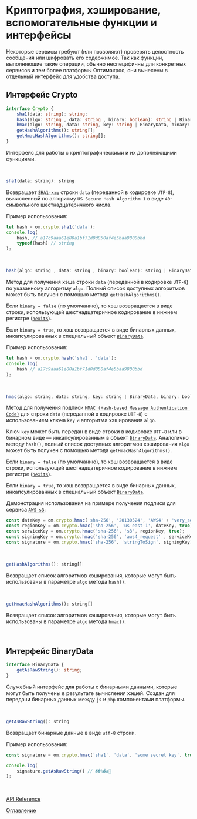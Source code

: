 # Криптография, хэширование, вспомогательные функции и интерфейсы

Некоторые сервисы требуют (или позволяют) проверять целостность сообщения или шифровать его содержимое. Так как функции, выполняющие такие операции, обычно неспецифичны для конкретных сервисов и тем более платформы Оптимакрос, они вынесены в отдельный интерфейс для удобства доступа.

## Интерфейс Crypto<a name="crypto"></a>
```ts
interface Crypto {
	sha1(data: string): string;
	hash(algo: string , data: string , binary: boolean): string | BinaryData;
	hmac(algo: string, data: string, key: string | BinaryData, binary: boolean): string | BinaryData;
	getHashAlgorithms(): string[];
	getHmacHashAlgorithms(): string[];
}
```
Интерфейс для работы с криптографическими и их дополняющими функциями.

&nbsp;

```js
sha1(data: string): string
```
Возвращает [`SHA1-хэш`](https://en.wikipedia.org/wiki/SHA-1) строки `data` (переданной в кодировке `UTF-8`), вычисленный по алгоритму `US Secure Hash Algorithm 1` в виде `40`-символьного шестнадцатеричного числа.

Пример использования:

```js
let hash = om.crypto.sha1('data');
console.log(
    hash, // a17c9aaa61e80a1bf71d0d850af4e5baa9800bbd
    typeof(hash) // string
);
```

&nbsp;

```js
hash(algo: string , data: string , binary: boolean): string | BinaryData
```
Метод для получения хэша строки `data` (переданной в кодировке `UTF-8`) по указанному алгоритму `algo`. Полный список доступных алгоритмов может быть получен с помощью метода `getHashAlgorithms()`.

Если `binary = false` (по умолчанию), то хэш возвращается в виде строки, использующей шестнадцатеричное кодирование в нижнем регистре ([`hexits`](https://en.wiktionary.org/wiki/hexit)).

Если `binary = true`, то хэш возвращается в виде бинарных данных, инкапсулированных в специальный объект [`BinaryData`](#binarydata).

Пример использования:

```js
let hash = om.crypto.hash('sha1', 'data');
console.log(
    hash // a17c9aaa61e80a1bf71d0d850af4e5baa9800bbd
);
```

&nbsp;

```js
hmac(algo: string, data: string, key: string | BinaryData, binary: boolean): string | BinaryData
```
Метод для получения подписи [`HMAC (Hash-based Message Authentication Code)`](https://ru.wikipedia.org/wiki/HMAC) для строки `data` (переданной в кодировке `UTF-8`) с использованием ключа `key` и алгоритма хэширования `algo`.

Ключ `key` может быть передан в виде строки в кодировке `UTF-8` или в бинарном виде — инкапсулированным в объект [`BinaryData`](#binarydata). Аналогично методу `hash()`, полный список доступных алгоритмов хэширования `algo` может быть получен с помощью метода `getHmacHashAlgorithms()`.

Если `binary = false` (по умолчанию), то хэш возвращается в виде строки, использующей шестнадцатеричное кодирование в нижнем регистре ([`hexits`](https://en.wiktionary.org/wiki/hexit)).

Если `binary = true`, то хэш возвращается в виде бинарных данных, инкапсулированных в специальный объект [`BinaryData`](#binarydata).

Демонстрация использования на примере получения подписи для сервиса [`AWS s3`](https://docs.aws.amazon.com/AmazonS3/latest/API/sigv4-streaming.html):

```js
const dateKey = om.crypto.hmac('sha-256', '20130524', 'AWS4' + 'very_secret_key', true);
const regionKey = om.crypto.hmac('sha-256', 'us-east-1', dateKey, true);
const serviceKey = om.crypto.hmac('sha-256', 's3', regionKey, true);
const signingKey = om.crypto.hmac('sha-256', 'aws4_request' , serviceKey, true);
const signature = om.crypto.hmac('sha-256', 'stringToSign', signingKey);
```

&nbsp;

```js
getHashAlgorithms(): string[]
```
Возвращает список алгоритмов хэширования, которые могут быть использованы в параметре `algo` метода `hash()`.

&nbsp;

```js
getHmacHashAlgorithms(): string[]
```
Возвращает список алгоритмов хэширования, которые могут быть использованы в параметре `algo` метода `hmac()`.

&nbsp;

## Интерфейс BinaryData<a name="binarydata"></a>
```ts
interface BinaryData {
    getAsRawString(): string;
}
```
Служебный интерфейс для работы с бинарными данными, которые могут быть получены в результате вычисления хэшей. Создан для передачи бинарных данных между `js` и `php` компонентами платформы.

&nbsp;

```js
getAsRawString(): string
```
Возвращает бинарные данные в виде `utf-8` строки.

Пример использования:

```js
const signature = om.crypto.hmac('sha1', 'data', 'some secret key', true);

console.log(
    signature.getAsRawString() // ��%�a
);
```

&nbsp;

[API Reference](./API.md)

[Оглавление](../README.md)
